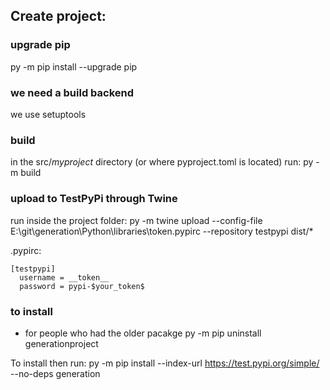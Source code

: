 ## Create project:
### upgrade pip
py -m pip install --upgrade pip

### we need a build backend
we use setuptools

### build
in the src/_myproject_ directory (or where pyproject.toml is located) run:
py -m build

### upload to TestPyPi through Twine
run inside the project folder:
py -m twine upload --config-file E:\git\generation\Python\libraries\token\.pypirc --repository testpypi dist/*

.pypirc:
```
[testpypi]
  username = __token__
  password = pypi-$your_token$
```


### to install
- for people who had the older pacakge
py -m pip uninstall generationproject

To install then run:
py -m pip install --index-url https://test.pypi.org/simple/ --no-deps generation

